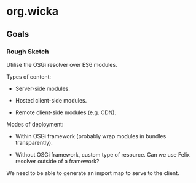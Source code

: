 # org.wicka

## Goals

### Rough Sketch

Utilise the OSGi resolver over ES6 modules.

Types of content:

- Server-side modules.

- Hosted client-side modules.

- Remote client-side modules (e.g. CDN).

Modes of deployment:

- Within OSGi framework (probably wrap modules in bundles transparently).

- Without OSGi framework, custom type of resource. Can we use Felix resolver outside of a framework?

We need to be able to generate an import map to serve to the client.
